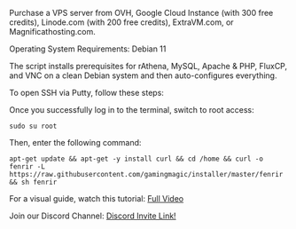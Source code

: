 Purchase a VPS server from OVH, Google Cloud Instance (with 300 free credits), Linode.com (with 200 free credits), ExtraVM.com, or Magnificathosting.com.

Operating System Requirements: Debian 11

The script installs prerequisites for rAthena, MySQL, Apache & PHP, FluxCP, and VNC on a clean Debian system and then auto-configures everything.

To open SSH via Putty, follow these steps:

Once you successfully log in to the terminal, switch to root access:

```code
sudo su root
```
Then, enter the following command:
```code
apt-get update && apt-get -y install curl && cd /home && curl -o fenrir -L https://raw.githubusercontent.com/gamingmagic/installer/master/fenrir && sh fenrir
```

For a visual guide, watch this tutorial: [Full Video](https://youtu.be/l2rM8se5wi8) 

Join our Discord Channel: [Discord Invite Link!](https://discord.gg/pyzWeeJz3T)
